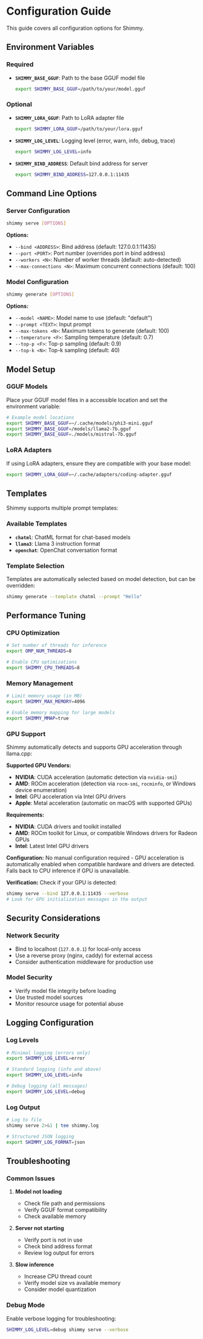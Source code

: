 # Configuration Guide

This guide covers all configuration options for Shimmy.

## Environment Variables

### Required

- **`SHIMMY_BASE_GGUF`**: Path to the base GGUF model file
  ```bash
  export SHIMMY_BASE_GGUF=/path/to/your/model.gguf
  ```

### Optional

- **`SHIMMY_LORA_GGUF`**: Path to LoRA adapter file
  ```bash
  export SHIMMY_LORA_GGUF=/path/to/your/lora.gguf
  ```

- **`SHIMMY_LOG_LEVEL`**: Logging level (error, warn, info, debug, trace)
  ```bash
  export SHIMMY_LOG_LEVEL=info
  ```

- **`SHIMMY_BIND_ADDRESS`**: Default bind address for server
  ```bash
  export SHIMMY_BIND_ADDRESS=127.0.0.1:11435
  ```

## Command Line Options

### Server Configuration

```bash
shimmy serve [OPTIONS]
```

**Options:**
- `--bind <ADDRESS>`: Bind address (default: 127.0.0.1:11435)
- `--port <PORT>`: Port number (overrides port in bind address)
- `--workers <N>`: Number of worker threads (default: auto-detected)
- `--max-connections <N>`: Maximum concurrent connections (default: 100)

### Model Configuration

```bash
shimmy generate [OPTIONS]
```

**Options:**
- `--model <NAME>`: Model name to use (default: "default")
- `--prompt <TEXT>`: Input prompt
- `--max-tokens <N>`: Maximum tokens to generate (default: 100)
- `--temperature <F>`: Sampling temperature (default: 0.7)
- `--top-p <F>`: Top-p sampling (default: 0.9)
- `--top-k <N>`: Top-k sampling (default: 40)

## Model Setup

### GGUF Models

Place your GGUF model files in a accessible location and set the environment variable:

```bash
# Example model locations
export SHIMMY_BASE_GGUF=~/.cache/models/phi3-mini.gguf
export SHIMMY_BASE_GGUF=/models/llama2-7b.gguf
export SHIMMY_BASE_GGUF=./models/mistral-7b.gguf
```

### LoRA Adapters

If using LoRA adapters, ensure they are compatible with your base model:

```bash
export SHIMMY_LORA_GGUF=~/.cache/adapters/coding-adapter.gguf
```

## Templates

Shimmy supports multiple prompt templates:

### Available Templates

- **`chatml`**: ChatML format for chat-based models
- **`llama3`**: Llama 3 instruction format
- **`openchat`**: OpenChat conversation format

### Template Selection

Templates are automatically selected based on model detection, but can be overridden:

```bash
shimmy generate --template chatml --prompt "Hello"
```

## Performance Tuning

### CPU Optimization

```bash
# Set number of threads for inference
export OMP_NUM_THREADS=8

# Enable CPU optimizations
export SHIMMY_CPU_THREADS=8
```

### Memory Management

```bash
# Limit memory usage (in MB)
export SHIMMY_MAX_MEMORY=4096

# Enable memory mapping for large models
export SHIMMY_MMAP=true
```

### GPU Support

Shimmy automatically detects and supports GPU acceleration through llama.cpp:

**Supported GPU Vendors:**
- **NVIDIA**: CUDA acceleration (automatic detection via `nvidia-smi`)
- **AMD**: ROCm acceleration (detection via `rocm-smi`, `rocminfo`, or Windows device enumeration)  
- **Intel**: GPU acceleration via Intel GPU drivers
- **Apple**: Metal acceleration (automatic on macOS with supported GPUs)

**Requirements:**
- **NVIDIA**: CUDA drivers and toolkit installed
- **AMD**: ROCm toolkit for Linux, or compatible Windows drivers for Radeon GPUs
- **Intel**: Latest Intel GPU drivers

**Configuration:**
No manual configuration required - GPU acceleration is automatically enabled when compatible hardware and drivers are detected. Falls back to CPU inference if GPU is unavailable.

**Verification:**
Check if your GPU is detected:
```bash
shimmy serve --bind 127.0.0.1:11435 --verbose
# Look for GPU initialization messages in the output
```

## Security Considerations

### Network Security

- Bind to localhost (`127.0.0.1`) for local-only access
- Use a reverse proxy (nginx, caddy) for external access
- Consider authentication middleware for production use

### Model Security

- Verify model file integrity before loading
- Use trusted model sources
- Monitor resource usage for potential abuse

## Logging Configuration

### Log Levels

```bash
# Minimal logging (errors only)
export SHIMMY_LOG_LEVEL=error

# Standard logging (info and above)
export SHIMMY_LOG_LEVEL=info

# Debug logging (all messages)
export SHIMMY_LOG_LEVEL=debug
```

### Log Output

```bash
# Log to file
shimmy serve 2>&1 | tee shimmy.log

# Structured JSON logging
export SHIMMY_LOG_FORMAT=json
```

## Troubleshooting

### Common Issues

1. **Model not loading**
   - Check file path and permissions
   - Verify GGUF format compatibility
   - Check available memory

2. **Server not starting**
   - Verify port is not in use
   - Check bind address format
   - Review log output for errors

3. **Slow inference**
   - Increase CPU thread count
   - Verify model size vs available memory
   - Consider model quantization

### Debug Mode

Enable verbose logging for troubleshooting:

```bash
SHIMMY_LOG_LEVEL=debug shimmy serve --verbose
```
